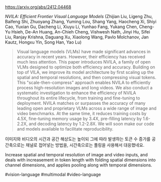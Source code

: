 https://arxiv.org/abs/2412.04468

*NVILA: Efficient Frontier Visual Language Models* (Zhijian Liu, Ligeng Zhu, Baifeng Shi, Zhuoyang Zhang, Yuming Lou, Shang Yang, Haocheng Xi, Shiyi Cao, Yuxian Gu, Dacheng Li, Xiuyu Li, Yunhao Fang, Yukang Chen, Cheng-Yu Hsieh, De-An Huang, An-Chieh Cheng, Vishwesh Nath, Jinyi Hu, Sifei Liu, Ranjay Krishna, Daguang Xu, Xiaolong Wang, Pavlo Molchanov, Jan Kautz, Hongxu Yin, Song Han, Yao Lu)

> Visual language models (VLMs) have made significant advances in accuracy in recent years. However, their efficiency has received much less attention. This paper introduces NVILA, a family of open VLMs designed to optimize both efficiency and accuracy. Building on top of VILA, we improve its model architecture by first scaling up the spatial and temporal resolutions, and then compressing visual tokens. This "scale-then-compress" approach enables NVILA to efficiently process high-resolution images and long videos. We also conduct a systematic investigation to enhance the efficiency of NVILA throughout its entire lifecycle, from training and fine-tuning to deployment. NVILA matches or surpasses the accuracy of many leading open and proprietary VLMs across a wide range of image and video benchmarks. At the same time, it reduces training costs by 4.5X, fine-tuning memory usage by 3.4X, pre-filling latency by 1.6-2.2X, and decoding latency by 1.2-2.8X. We will soon make our code and models available to facilitate reproducibility.

이미지와 비디오의 시간과 공간 해상도는 높이되 그에 따라 발생하는 토큰 수 증가를 공간축으로는 채널로 접어넣는 방법을, 시간축으로는 풀링을 사용해서 대응했네요.

<english>
Increase spatial and temporal resolution of image and video inputs, and deals with increasement in token length with folding spatial dimensions into channel dimensions, and applies pooling along with temporal dimensions.
</english>

#vision-language #multimodal #video-language 